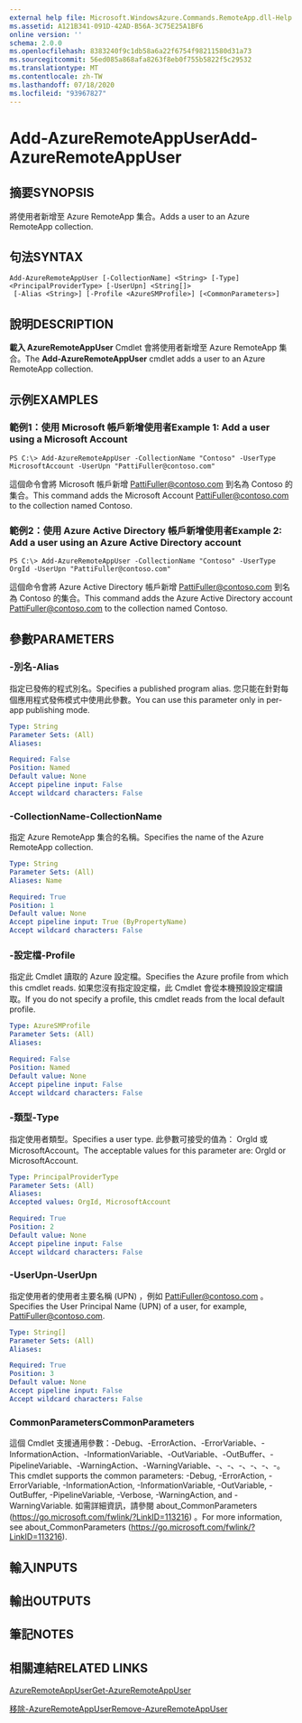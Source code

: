 ```yaml
---
external help file: Microsoft.WindowsAzure.Commands.RemoteApp.dll-Help.xml
ms.assetid: A121B341-091D-42AD-B56A-3C75E25A1BF6
online version: ''
schema: 2.0.0
ms.openlocfilehash: 8383240f9c1db58a6a22f6754f98211580d31a73
ms.sourcegitcommit: 56ed085a868afa8263f8eb0f755b5822f5c29532
ms.translationtype: MT
ms.contentlocale: zh-TW
ms.lasthandoff: 07/18/2020
ms.locfileid: "93967827"
---
```

# <span data-ttu-id="9f9b3-101">Add-AzureRemoteAppUser</span><span class="sxs-lookup"><span data-stu-id="9f9b3-101">Add-AzureRemoteAppUser</span></span>

## <span data-ttu-id="9f9b3-102">摘要</span><span class="sxs-lookup"><span data-stu-id="9f9b3-102">SYNOPSIS</span></span>
<span data-ttu-id="9f9b3-103">將使用者新增至 Azure RemoteApp 集合。</span><span class="sxs-lookup"><span data-stu-id="9f9b3-103">Adds a user to an Azure RemoteApp collection.</span></span>

## <span data-ttu-id="9f9b3-104">句法</span><span class="sxs-lookup"><span data-stu-id="9f9b3-104">SYNTAX</span></span>

```
Add-AzureRemoteAppUser [-CollectionName] <String> [-Type] <PrincipalProviderType> [-UserUpn] <String[]>
 [-Alias <String>] [-Profile <AzureSMProfile>] [<CommonParameters>]
```

## <span data-ttu-id="9f9b3-105">說明</span><span class="sxs-lookup"><span data-stu-id="9f9b3-105">DESCRIPTION</span></span>
<span data-ttu-id="9f9b3-106">**載入 AzureRemoteAppUser** Cmdlet 會將使用者新增至 Azure RemoteApp 集合。</span><span class="sxs-lookup"><span data-stu-id="9f9b3-106">The **Add-AzureRemoteAppUser** cmdlet adds a user to an Azure RemoteApp collection.</span></span>

## <span data-ttu-id="9f9b3-107">示例</span><span class="sxs-lookup"><span data-stu-id="9f9b3-107">EXAMPLES</span></span>

### <span data-ttu-id="9f9b3-108">範例1：使用 Microsoft 帳戶新增使用者</span><span class="sxs-lookup"><span data-stu-id="9f9b3-108">Example 1: Add a user using a Microsoft Account</span></span>
```
PS C:\> Add-AzureRemoteAppUser -CollectionName "Contoso" -UserType MicrosoftAccount -UserUpn "PattiFuller@contoso.com"
```

<span data-ttu-id="9f9b3-109">這個命令會將 Microsoft 帳戶新增 PattiFuller@contoso.com 到名為 Contoso 的集合。</span><span class="sxs-lookup"><span data-stu-id="9f9b3-109">This command adds the Microsoft Account PattiFuller@contoso.com to the collection named Contoso.</span></span>

### <span data-ttu-id="9f9b3-110">範例2：使用 Azure Active Directory 帳戶新增使用者</span><span class="sxs-lookup"><span data-stu-id="9f9b3-110">Example 2: Add a user using an Azure Active Directory account</span></span>
```
PS C:\> Add-AzureRemoteAppUser -CollectionName "Contoso" -UserType OrgId -UserUpn "PattiFuller@contoso.com"
```

<span data-ttu-id="9f9b3-111">這個命令會將 Azure Active Directory 帳戶新增 PattiFuller@contoso.com 到名為 Contoso 的集合。</span><span class="sxs-lookup"><span data-stu-id="9f9b3-111">This command adds the Azure Active Directory account PattiFuller@contoso.com to the collection named Contoso.</span></span>

## <span data-ttu-id="9f9b3-112">參數</span><span class="sxs-lookup"><span data-stu-id="9f9b3-112">PARAMETERS</span></span>

### <span data-ttu-id="9f9b3-113">-別名</span><span class="sxs-lookup"><span data-stu-id="9f9b3-113">-Alias</span></span>
<span data-ttu-id="9f9b3-114">指定已發佈的程式別名。</span><span class="sxs-lookup"><span data-stu-id="9f9b3-114">Specifies a published program alias.</span></span>
<span data-ttu-id="9f9b3-115">您只能在針對每個應用程式發佈模式中使用此參數。</span><span class="sxs-lookup"><span data-stu-id="9f9b3-115">You can use this parameter only in per-app publishing mode.</span></span>

```yaml
Type: String
Parameter Sets: (All)
Aliases: 

Required: False
Position: Named
Default value: None
Accept pipeline input: False
Accept wildcard characters: False
```

### <span data-ttu-id="9f9b3-116">-CollectionName</span><span class="sxs-lookup"><span data-stu-id="9f9b3-116">-CollectionName</span></span>
<span data-ttu-id="9f9b3-117">指定 Azure RemoteApp 集合的名稱。</span><span class="sxs-lookup"><span data-stu-id="9f9b3-117">Specifies the name of the Azure RemoteApp collection.</span></span>

```yaml
Type: String
Parameter Sets: (All)
Aliases: Name

Required: True
Position: 1
Default value: None
Accept pipeline input: True (ByPropertyName)
Accept wildcard characters: False
```

### <span data-ttu-id="9f9b3-118">-設定檔</span><span class="sxs-lookup"><span data-stu-id="9f9b3-118">-Profile</span></span>
<span data-ttu-id="9f9b3-119">指定此 Cmdlet 讀取的 Azure 設定檔。</span><span class="sxs-lookup"><span data-stu-id="9f9b3-119">Specifies the Azure profile from which this cmdlet reads.</span></span>
<span data-ttu-id="9f9b3-120">如果您沒有指定設定檔，此 Cmdlet 會從本機預設設定檔讀取。</span><span class="sxs-lookup"><span data-stu-id="9f9b3-120">If you do not specify a profile, this cmdlet reads from the local default profile.</span></span>

```yaml
Type: AzureSMProfile
Parameter Sets: (All)
Aliases: 

Required: False
Position: Named
Default value: None
Accept pipeline input: False
Accept wildcard characters: False
```

### <span data-ttu-id="9f9b3-121">-類型</span><span class="sxs-lookup"><span data-stu-id="9f9b3-121">-Type</span></span>
<span data-ttu-id="9f9b3-122">指定使用者類型。</span><span class="sxs-lookup"><span data-stu-id="9f9b3-122">Specifies a user type.</span></span>
<span data-ttu-id="9f9b3-123">此參數可接受的值為： OrgId 或 MicrosoftAccount。</span><span class="sxs-lookup"><span data-stu-id="9f9b3-123">The acceptable values for this parameter are: OrgId or MicrosoftAccount.</span></span>

```yaml
Type: PrincipalProviderType
Parameter Sets: (All)
Aliases: 
Accepted values: OrgId, MicrosoftAccount

Required: True
Position: 2
Default value: None
Accept pipeline input: False
Accept wildcard characters: False
```

### <span data-ttu-id="9f9b3-124">-UserUpn</span><span class="sxs-lookup"><span data-stu-id="9f9b3-124">-UserUpn</span></span>
<span data-ttu-id="9f9b3-125">指定使用者的使用者主要名稱 (UPN) ，例如 PattiFuller@contoso.com 。</span><span class="sxs-lookup"><span data-stu-id="9f9b3-125">Specifies the User Principal Name (UPN) of a user, for example, PattiFuller@contoso.com.</span></span>

```yaml
Type: String[]
Parameter Sets: (All)
Aliases: 

Required: True
Position: 3
Default value: None
Accept pipeline input: False
Accept wildcard characters: False
```

### <span data-ttu-id="9f9b3-126">CommonParameters</span><span class="sxs-lookup"><span data-stu-id="9f9b3-126">CommonParameters</span></span>
<span data-ttu-id="9f9b3-127">這個 Cmdlet 支援通用參數：-Debug、-ErrorAction、-ErrorVariable、-InformationAction、-InformationVariable、-OutVariable、-OutBuffer、-PipelineVariable、-WarningAction、-WarningVariable、-、-、-、-、-、-。</span><span class="sxs-lookup"><span data-stu-id="9f9b3-127">This cmdlet supports the common parameters: -Debug, -ErrorAction, -ErrorVariable, -InformationAction, -InformationVariable, -OutVariable, -OutBuffer, -PipelineVariable, -Verbose, -WarningAction, and -WarningVariable.</span></span> <span data-ttu-id="9f9b3-128">如需詳細資訊，請參閱 about_CommonParameters (https://go.microsoft.com/fwlink/?LinkID=113216) 。</span><span class="sxs-lookup"><span data-stu-id="9f9b3-128">For more information, see about_CommonParameters (https://go.microsoft.com/fwlink/?LinkID=113216).</span></span>

## <span data-ttu-id="9f9b3-129">輸入</span><span class="sxs-lookup"><span data-stu-id="9f9b3-129">INPUTS</span></span>

## <span data-ttu-id="9f9b3-130">輸出</span><span class="sxs-lookup"><span data-stu-id="9f9b3-130">OUTPUTS</span></span>

## <span data-ttu-id="9f9b3-131">筆記</span><span class="sxs-lookup"><span data-stu-id="9f9b3-131">NOTES</span></span>

## <span data-ttu-id="9f9b3-132">相關連結</span><span class="sxs-lookup"><span data-stu-id="9f9b3-132">RELATED LINKS</span></span>

[<span data-ttu-id="9f9b3-133">AzureRemoteAppUser</span><span class="sxs-lookup"><span data-stu-id="9f9b3-133">Get-AzureRemoteAppUser</span></span>](./Get-AzureRemoteAppUser.md)

[<span data-ttu-id="9f9b3-134">移除-AzureRemoteAppUser</span><span class="sxs-lookup"><span data-stu-id="9f9b3-134">Remove-AzureRemoteAppUser</span></span>](./Remove-AzureRemoteAppUser.md)


